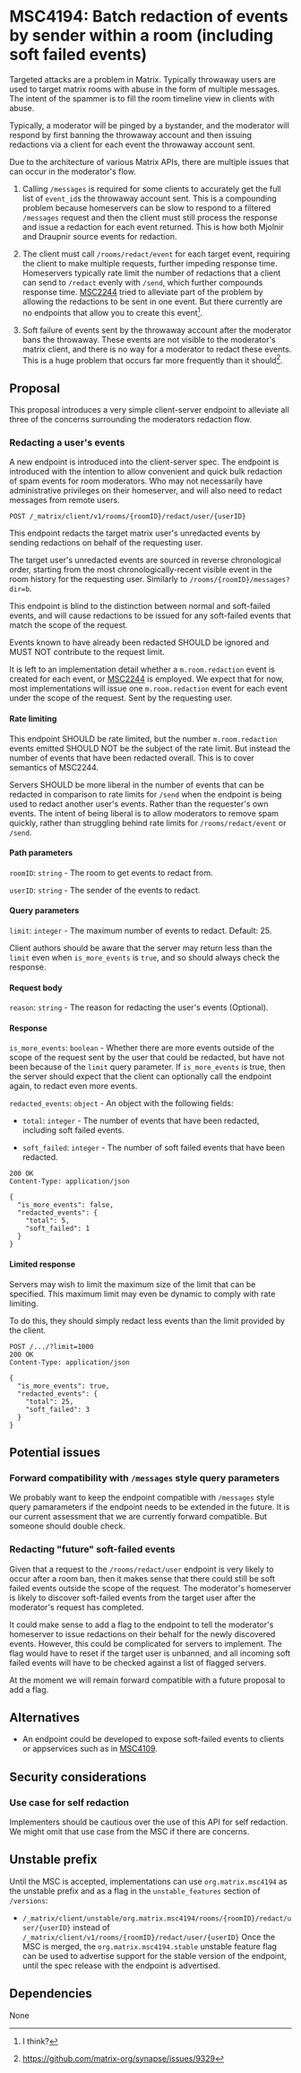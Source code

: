 # MSC4194: Batch redaction of events by sender within a room (including soft failed events)

Targeted attacks are a problem in Matrix. Typically throwaway users
are used to target matrix rooms with abuse in the form of multiple
messages.  The intent of the spammer is to fill the room timeline view
in clients with abuse.

Typically, a moderator will be pinged by a bystander, and the
moderator will respond by first banning the throwaway account and then
issuing redactions via a client for each event the throwaway account
sent.

Due to the architecture of various Matrix APIs, there are multiple
issues that can occur in the moderator's flow.

1. Calling `/messages` is required for some clients to accurately get
   the full list of `event_id`s the throwaway account sent.  This is a
   compounding problem because homeservers can be slow to respond to a
   filtered `/messages` request and then the client must still process
   the response and issue a redaction for each event returned.
   This is how both Mjolnir and Draupnir source events for redaction.

2. The client must call `/rooms/redact/event` for each target event,
   requiring the client to make multiple requests, further impeding
   response time. Homeservers typically rate limit the number of
   redactions that a client can send to `/redact` evenly with `/send`,
   which further compounds response time.
   [MSC2244](https://github.com/matrix-org/matrix-spec-proposals/pull/2244)
   tried to alleviate part of the problem by allowing the redactions
   to be sent in one event. But there currently are no endpoints that
   allow you to create this event[^create-mass-redaction].

3. Soft failure of events sent by the throwaway account after the
   moderator bans the throwaway. These events are not visible to the
   moderator's matrix client, and there is no way for a moderator to
   redact these events. This is a huge problem that occurs far more
   frequently than it should[^often-soft-failure].

[^create-mass-redaction]: I think?

[^often-soft-failure]: https://github.com/matrix-org/synapse/issues/9329
## Proposal

This proposal introduces a very simple client-server endpoint to
alleviate all three of the concerns surrounding the moderators
redaction flow.

### Redacting a user's events

A new endpoint is introduced into the client-server spec.
The endpoint is introduced with the intention to allow convenient and
quick bulk redaction of spam events for room moderators.  Who may not
necessarily have administrative privileges on their homeserver, and
will also need to redact messages from remote users.

`POST /_matrix/client/v1/rooms/{roomID}/redact/user/{userID}`

This endpoint redacts the target matrix user's unredacted events by
sending redactions on behalf of the requesting user.

The target user's unredacted events are sourced in reverse
chronological order, starting from the most chronologically-recent
visible event in the room history for the requesting user.
Similarly to `/rooms/{roomID}/messages?dir=b`.

This endpoint is blind to the distinction between normal and
soft-failed events, and will cause redactions to be issued
for any soft-failed events that match the scope of the
request.

Events known to have already been redacted SHOULD be ignored and MUST
NOT contribute to the request limit.

It is left to an implementation detail whether a `m.room.redaction`
event is created for each event, or
[MSC2244](https://github.com/matrix-org/matrix-spec-proposals/pull/2244)
is employed. We expect that for now, most implementations will
issue one `m.room.redaction` event for each event under
the scope of the request. Sent by the requesting user.

#### Rate limiting

This endpoint SHOULD be rate limited, but the number `m.room.redaction`
events emitted SHOULD NOT be the subject of the rate limit.
But instead the number of events that have been redacted overall.
This is to cover semantics of MSC2244.

Servers SHOULD be more liberal in the number of events that can be
redacted in comparison to rate limits for `/send` when the endpoint is
being used to redact another user's events.  Rather than the
requester's own events. The intent of being liberal is to allow
moderators to remove spam quickly, rather than struggling behind rate
limits for `/rooms/redact/event` or `/send`.

#### Path parameters

`roomID`: `string` - The room to get events to redact from.

`userID`: `string` - The sender of the events to redact.

#### Query parameters

`limit`: `integer` - The maximum number of events to
redact. Default: 25.

Client authors should be aware that the server may return less than
the `limit` even when `is_more_events` is `true`, and so should always
check the response.

#### Request body

`reason`: `string` - The reason for redacting the user's events
(Optional).

#### Response

`is_more_events`: `boolean` - Whether there are more events outside of
the scope of the request sent by the user that could be redacted, but
have not been because of the `limit` query parameter.  If
`is_more_events` is true, then the server should expect that the
client can optionally call the endpoint again, to redact even more events.

`redacted_events`: `object` - An object with the following fields:

* `total`: `integer` - The number of events that have been redacted,
  including soft failed events.

* `soft_failed`: `integer` - The number of soft failed events that
  have been redacted.

```
200 OK
Content-Type: application/json

{
  "is_more_events": false,
  "redacted_events": {
    "total": 5,
    "soft_failed": 1
  }
}
```

#### Limited response

Servers may wish to limit the maximum size of the limit that can be
specified. This maximum limit may even be dynamic to comply with rate
limiting.

To do this, they should simply redact less events than the limit provided
by the client.

```
POST /.../?limit=1000
200 OK
Content-Type: application/json

{
  "is_more_events": true,
  "redacted_events": {
    "total": 25,
    "soft_failed": 3
  }
}
```

## Potential issues

### Forward compatibility with `/messages` style query parameters

We probably want to keep the endpoint compatible with `/messages`
style query pamarameters if the endpoint needs to be extended in the
future. It is our current assessment that we are currently forward
compatible. But someone should double check.

### Redacting "future" soft-failed events

Given that a request to the `/rooms/redact/user` endpoint is very
likely to occur after a room ban, then it makes sense that there could
still be soft failed events outside the scope of the request. The
moderator's homeserver is likely to discover soft-failed events from
the target user after the moderator's request has completed.

It could make sense to add a flag to the endpoint to tell the
moderator's homeserver to issue redactions on their behalf for the
newly discovered events. However, this could be complicated for
servers to implement.  The flag would have to reset if the target user
is unbanned, and all incoming soft failed events will have to be
checked against a list of flagged servers.

At the moment we will remain forward compatible with a future
proposal to add a flag.


## Alternatives

* An endpoint could be developed to expose soft-failed events to
  clients or appservices such as in
 [MSC4109](https://github.com/matrix-org/matrix-spec-proposals/pull/4109).

## Security considerations

### Use case for self redaction

Implementers should be cautious over the use of this API for self
redaction. We might omit that use case from the MSC if there are concerns.

## Unstable prefix

Until the MSC is accepted, implementations can use `org.matrix.msc4194` as the
unstable prefix and as a flag in the `unstable_features` section of `/versions`:
* `/_matrix/client/unstable/org.matrix.msc4194/rooms/{roomID}/redact/user/{userID}`
  instead of `/_matrix/client/v1/rooms/{roomID}/redact/user/{userID}`
Once the MSC is merged, the `org.matrix.msc4194.stable` unstable feature flag
can be used to advertise support for the stable version of the endpoint, until
the spec release with the endpoint is advertised.

## Dependencies

None

